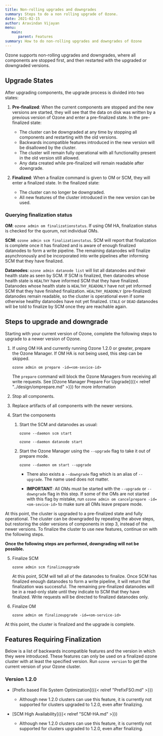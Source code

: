 ```yaml
---
title: Non-rolling upgrades and downgrades
summary: Steps to do a non rolling upgrade of Ozone.
date: 2021-02-15
author: Aravindan Vijayan 
menu:
   main:
      parent: Features
summary: How to do non-rolling upgrades and downgrades of Ozone
---
```

<!--
  Licensed under the Apache License, Version 2.0 (the "License");
  you may not use this file except in compliance with the License.
  You may obtain a copy of the License at

   http://www.apache.org/licenses/LICENSE-2.0

  Unless required by applicable law or agreed to in writing, software
  distributed under the License is distributed on an "AS IS" BASIS,
  WITHOUT WARRANTIES OR CONDITIONS OF ANY KIND, either express or implied.
  See the License for the specific language governing permissions and
  limitations under the License. See accompanying LICENSE file.
-->

Ozone supports non-rolling upgrades and downgrades, where all components are stopped first, and then restarted with the upgraded or downgraded versions.

## Upgrade States

After upgrading components, the upgrade process is divided into two states:

1. **Pre-finalized**: When the current components are stopped and the new versions are started, they will see that the data on disk was written by a previous version of Ozone and enter a pre-finalized state. In the pre-finalized state:
    - The cluster can be downgraded at any time by stopping all components and restarting with the old versions.
    - Backwards incompatible features introduced in the new version will be disallowed by the cluster.
    - The cluster will remain fully operational with all functionality present in the old version still allowed.
    - Any data created while pre-finalized will remain readable after downgrade.

2. **Finalized**: When a finalize command is given to OM or SCM, they will enter a finalized state.  In the finalized state:
    - The cluster can no longer be downgraded.
    - All new features of the cluster introduced in the new version can be used.

### Querying finalization status

**OM**: `ozone admin om finalizationstatus`. If using OM HA, finalization status is checked for the quorum, not individual OMs.

**SCM**: `ozone admin scm finalizationstatus`. SCM will report that finalization is complete once it has finalized and is aware of enough finalized datanodes to form a write pipeline. The remaining datanodes will finalize asynchronously and be incorporated into write pipelines after informing SCM that they have finalized.

**Datanodes**: `ozone admin datanode list` will list all datanodes and their health state as seen by SCM. If SCM is finalized, then datanodes whose health state is `HEALTHY` have informed SCM that they have finalized. Datanodes whose health state is `HEALTHY_READONLY` have not yet informed SCM that they have finished finalization. `HEALTHY_READONLY` (pre-finalized) datanodes remain readable, so the cluster is operational even if some otherwise healthy datanodes have not yet finalized. `STALE` or `DEAD` datanodes will be told to finalize by SCM once they are reachable again.


## Steps to upgrade and downgrade

Starting with your current version of Ozone, complete the following steps to upgrade to a newer version of Ozone.

1. If using OM HA and currently running Ozone 1.2.0 or greater, prepare the Ozone Manager. If OM HA is not being used, this step can be skipped.
    ```
    ozone admin om prepare -id=<om-sevice-id>
    ```
    The `prepare` command will block the Ozone Managers from receiving all write requests. See [Ozone Manager Prepare For Upgrade]({{< relref "../design/omprepare.md" >}}) for more information

2.  Stop all components.

3. Replace artifacts of all components with the newer versions.

4. Start the components
    1. Start the SCM and datanodes as usual:
        ```
        ozone --daemon scm start
        ```
        ```
        ozone --daemon datanode start
        ```

    2. Start the Ozone Manager using the `--upgrade` flag to take it out of prepare mode.
        ```
        ozone --daemon om start --upgrade
        ```
        - There also exists a `--downgrade` flag which is an alias of `--upgrade`. The name used does not matter.

        - **IMPORTANT**: All OMs must be started with the `--upgrade`  or `--downgrade` flag in this step. If some of the OMs are not started with this flag by mistake, run `ozone admin om cancelprepare -id=<om-sevice-id>` to make sure all OMs leave prepare mode.

At this point, the cluster is upgraded to a pre-finalized state and fully operational. The cluster can be downgraded by repeating the above steps, but restoring the older versions of components in step 3, instead of the newer versions. To finalize the cluster to use new features, continue on with the following steps.

**Once the following steps are performed, downgrading will not be possible.**

5. Finalize SCM
    ``` 
    ozone admin scm finalizeupgrade
    ```
    At this point, SCM will tell all of the datanodes to finalize. Once SCM has finalized enough datanodes to form a write pipeline, it will return that finalization was successful. The remaining pre-finalized datanodes will be in a read-only state until they indicate to SCM that they have finalized. Write requests will be directed to finalized datanodes only.

6. Finalize OM
    ```
    ozone admin om finalizeupgrade -id=<om-service-id>
    ```

At this point, the cluster is finalized and the upgrade is complete.

## Features Requiring Finalization

Below is a list of backwards incompatible features and the version in which they were introduced. These features can only be used on a finalized ozone cluster with at least the specified version. Run `ozone version` to get the current version of your Ozone cluster.

### Version 1.2.0

- [Prefix based File System Optimization]({{< relref "PrefixFSO.md" >}}) 
    - Although new 1.2.0 clusters can use this feature, it is currently not supported for clusters upgraded to 1.2.0, even after finalizing.

- [SCM High Availability]({{< relref "SCM-HA.md" >}})
    - Although new 1.2.0 clusters can use this feature, it is currently not supported for clusters upgraded to 1.2.0, even after finalizing.


